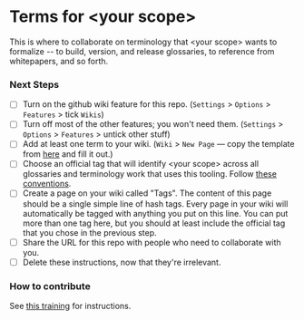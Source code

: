 # Terms for &lt;your scope&gt;

This is where to collaborate on terminology that &lt;your scope&gt; wants to formalize -- to build, version, and release glossaries, to reference from whitepapers, and so forth.

### Next Steps

- [ ] Turn on the github wiki feature for this repo. (`Settings` &gt; `Options` &gt; `Features` &gt; tick `Wikis`)
- [ ] Turn off most of the other features; you won't need them. (`Settings` &gt; `Options` &gt; `Features` &gt; untick other stuff)
- [ ] Add at least one term to your wiki. (`Wiki` &gt; `New Page` &mdash; copy the template from [here](https://raw.githubusercontent.com/trustoverip/concepts-and-terminology-wg/master/.github/ISSUE_TEMPLATE/01-new-term.md) and fill it out.)
- [ ] Choose an official tag that will identify &lt;your scope&gt; across all glossaries and terminology work that uses this tooling. Follow [these conventions](https://github.com/trustoverip/concepts-and-terminology-wg/blob/master/docs/hash-tags.md#predefined).
- [ ] Create a page on your wiki called "Tags". The content of this page should be a single simple line of hash tags. Every page in your wiki will automatically be tagged with anything you put on this line. You can put more than one tag here, but you should at least include the official tag that you chose in the previous step.
- [ ] Share the URL for this repo with people who need to collaborate with you.
- [ ] Delete these instructions, now that they're irrelevant.

### How to contribute

See [this training](https://example.com/foo) for instructions.
